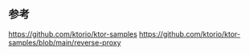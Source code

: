 

## 参考
https://github.com/ktorio/ktor-samples
https://github.com/ktorio/ktor-samples/blob/main/reverse-proxy